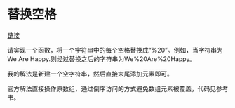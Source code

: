 # 替换空格

[链接](https://www.nowcoder.com/practice/4060ac7e3e404ad1a894ef3e17650423?tpId=13&tqId=11155&tPage=1&rp=1&ru=/ta/coding-interviews&qru=/ta/coding-interviews/question-ranking)

请实现一个函数，将一个字符串中的每个空格替换成“%20”。例如，当字符串为We Are Happy.则经过替换之后的字符串为We%20Are%20Happy。



我的解法是新建一个空字符串，然后直接末尾添加元素即可。



官方解法直接操作原数组，通过倒序访问的方式避免数组元素被覆盖，代码见参考书。